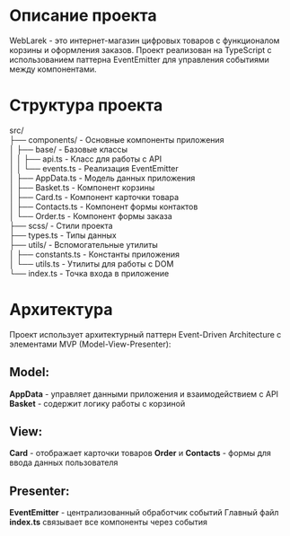 # Описание проекта
WebLarek - это интернет-магазин цифровых товаров с функционалом корзины и оформления заказов. Проект реализован на TypeScript с использованием паттерна EventEmitter для управления событиями между компонентами.

# Структура проекта
src/  
├── components/         - Основные компоненты приложения  
│   ├── base/           - Базовые классы  
│   │   ├── api.ts      - Класс для работы с API  
│   │   └── events.ts   - Реализация EventEmitter  
│   ├── AppData.ts      - Модель данных приложения  
│   ├── Basket.ts       - Компонент корзины  
│   ├── Card.ts         - Компонент карточки товара  
│   ├── Contacts.ts     - Компонент формы контактов  
│   └── Order.ts        - Компонент формы заказа  
├── scss/               - Стили проекта  
├── types.ts            - Типы данных  
├── utils/              - Вспомогательные утилиты  
│   ├── constants.ts    - Константы приложения  
│   └── utils.ts        - Утилиты для работы с DOM  
└── index.ts            - Точка входа в приложение  

# Архитектура
Проект использует архитектурный паттерн Event-Driven Architecture с элементами MVP (Model-View-Presenter):
## Model:
**AppData** - управляет данными приложения и взаимодействием с API
**Basket** - содержит логику работы с корзиной

## View:
**Card** - отображает карточки товаров
**Order** и **Contacts** - формы для ввода данных пользователя

## Presenter:
**EventEmitter** - централизованный обработчик событий
Главный файл **index.ts** связывает все компоненты через события
